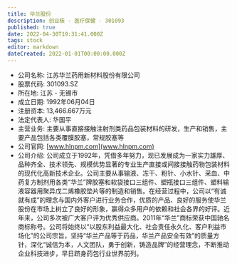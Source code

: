 ```yaml
---
title: 华兰股份
description: 创业板 - 医疗保健 - 301093
published: true
date: 2022-04-30T19:31:41.000Z
tags: stock
editor: markdown
dateCreated: 2022-01-01T00:00:00.000Z
---
```


- 公司名称: 江苏华兰药用新材料股份有限公司
- 股票代码: 301093.SZ
- 所在地: 江苏 - 无锡市
- 成立日期: 1992年06月04日
- 注册资本: 13,466.667万元
- 法定代表人: 华国平
- 主营业务: 主要从事直接接触注射剂类药品包装材料的研发，生产和销售，主要产品包括各类覆膜胶塞，常规胶塞等
- 公司官网: [www.hlnpm.com](www.hlnpm.com)
- 公司介绍: 公司成立于1992年，凭借多年努力，现已发展成为一家实力雄厚、品种齐全、技术领先、规模优势显著的专业生产直接或间接接触药物包装材料的现代化高新技术企业。公司主要从事输液、冻干、粉针、小水针、采血、中药复方制剂用各类“华兰”牌胶塞和软袋接口三组件、塑瓶接口三组件、塑料输液容器用聚异戊二烯橡胶垫片等的制造和销售。在经营过程中，公司以“有诚就有成”的理念与国内外客户进行业务合作，优质的产品、良好的服务使华兰股份在市场上树立了良好的形象，赢得众多用户的依赖和社会各界的好评。近年来，公司多次被广大客户评为优秀供应商。2011年“华兰”商标荣获中国驰名商标称号。公司将始终以“以股东利益最大化、社会责任永久化、客户利益市场化”的公司宗旨，坚持“华兰产品等于药品，华兰产品安全有效”的质量方针，深化“诚信为本，人文团队，勇于创新，铸造品牌”的经营理念，不断推动企业科技进步，早日跻身药包行业世界前列。


